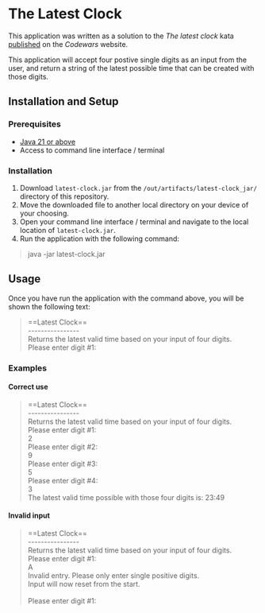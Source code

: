 # The Latest Clock
This application was written as a solution to the *The latest clock* kata [published](https://www.codewars.com/kata/58925dcb71f43f30cd00005f) on the *Codewars* website.

This application will accept four postive single digits as an input from the user, and return a string of the latest possible time that can be created with those digits.

## Installation and Setup
### Prerequisites
* [Java 21 or above](https://www.oracle.com/uk/java/technologies/downloads/)
* Access to command line interface / terminal

### Installation
1. Download `latest-clock.jar` from the `/out/artifacts/latest-clock_jar/` directory of this repository.
2. Move the downloaded file to another local directory on your device of your choosing.
3. Open your command line interface / terminal and navigate to the local location of `latest-clock.jar`.
4. Run the application with the following command:
> java -jar latest-clock.jar

## Usage
Once you have run the application with the command above, you will be shown the following text:

>==Latest Clock==<br />
>----------------<br />
>Returns the latest valid time based on your input of four digits.<br />
>Please enter digit #1: <br />

### Examples

#### Correct use

>==Latest Clock==<br />
>----------------<br />
>Returns the latest valid time based on your input of four digits.<br />
>Please enter digit #1: <br />
>2 <br />
>Please enter digit #2: <br />
>9 <br />
>Please enter digit #3: <br />
>5 <br />
>Please enter digit #4: <br />
>3 <br />
>The latest valid time possible with those four digits is: 23:49<br />

#### Invalid input 
>==Latest Clock==<br />
>----------------<br />
>Returns the latest valid time based on your input of four digits.<br />
>Please enter digit #1: <br />
>A <br />
>Invalid entry. Please only enter single positive digits.<br />
>Input will now reset from the start.<br /><br />
>Please enter digit #1: <br />
